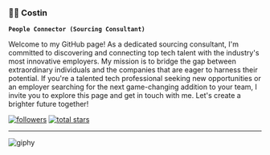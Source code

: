 ### 🏄🏻 Costin 

**`People Connector (Sourcing Consultant)`**

Welcome to my GitHub page! As a dedicated sourcing consultant, I'm committed to discovering and connecting top tech talent with the industry's most innovative employers. My mission is to bridge the gap between extraordinary individuals and the companies that are eager to harness their potential. If you're a talented tech professional seeking new opportunities or an employer searching for the next game-changing addition to your team, I invite you to explore this page and get in touch with me. Let's create a brighter future together!

<p align="left">
<a href="https://github.com/Mellowchad?tab=followers">
         <img alt="followers" title="Follow me on Github" src="https://custom-icon-badges.demolab.com/github/followers/costinrecruiter?color=236ad3&labelColor=1155ba&style=for-the-badge&logo=person-add&label=Follow&logoColor=white"/></a>
      <a href="https://github.com/Mellowchad?tab=repositories&sort=stargazers">
         <img alt="total stars" title="Total stars on GitHub" src="https://custom-icon-badges.demolab.com/github/stars/costinrecruiter?color=55960c&style=for-the-badge&labelColor=488207&logo=star"/></a>
   </p>
   
   ---
![giphy](https://user-images.githubusercontent.com/130037037/235217173-e6a07b39-06e2-4ef2-a671-8115f3a68ae1.gif)
